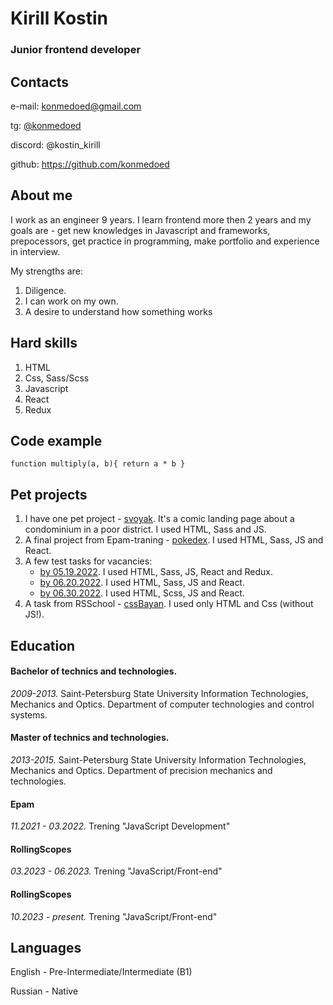 # **Kirill Kostin**
### Junior frontend developer
## Contacts
e-mail: konmedoed@gmail.com

tg: [@konmedoed](https://t.me/konmedoed '@konmedoed')

discord: @kostin_kirill

github: https://github.com/konmedoed

## About me
I work as an engineer 9 years. I learn frontend more then 2 years and my goals are - get new knowledges in Javascript and frameworks, prepocessors, get practice in programming, make portfolio and experience in interview.

My strengths are:
1. Diligence.
2. I can work on my own.
3. A desire to understand how something works

## Hard skills
1. HTML
2. Css, Sass/Scss
3. Javascript
4. React
5. Redux

## Code example
``
function multiply(a, b){
  return a * b
}
``

## Pet projects
1. I have one pet project - [svoyak](https://github.com/konmedoed/svoyak 'svoyak'). It's a comic landing page about a condominium in a poor district. I used HTML, Sass and JS.
2. A final project from Epam-traning - [pokedex](https://github.com/konmedoed/final-project 'pokedex'). I used HTML, Sass, JS and React.
3. A few test tasks for vacancies:
   + [by 05.19.2022](https://github.com/konmedoed/test-task-19.05 'by 05.19.2022'). I used HTML, Sass, JS, React and Redux.
   + [by 06.20.2022](https://github.com/konmedoed/Test-task-by-06.20.2022 'by 06.20.2022'). I used HTML, Sass, JS and React.
   + [by 06.30.2022](https://github.com/konmedoed/test-task-by-06.30.2022 'by 06.30.2022'). I used HTML, Scss, JS and React.
4. A task from RSSchool - [cssBayan](https://github.com/konmedoed/cssBayan 'cssBayan'). I used only HTML and Css (without JS!).

## Education
#### Bachelor of technics and technologies. 
*2009-2013.* Saint-Petersburg State University Information Technologies, Mechanics and Optics. Department of computer technologies and control systems.

#### Master of technics and technologies.
*2013-2015.* Saint-Petersburg State University Information Technologies, Mechanics and Optics. Department of precision mechanics and technologies.

#### Epam
*11.2021 - 03.2022.* Trening "JavaScript Development"

#### RollingScopes
*03.2023 - 06.2023.* Trening "JavaScript/Front-end"

#### RollingScopes
*10.2023 - present.* Trening "JavaScript/Front-end"

## Languages
English - Pre-Intermediate/Intermediate (B1)

Russian - Native